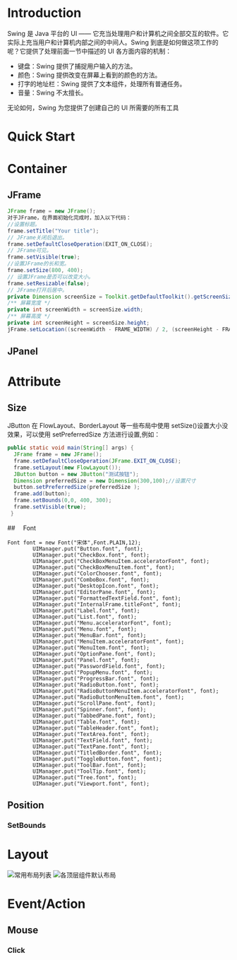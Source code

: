 # Introduction

Swing 是 Java 平台的 UI —— 它充当处理用户和计算机之间全部交互的软件。它实际上充当用户和计算机内部之间的中间人。Swing 到底是如何做这项工作的呢？它提供了处理前面一节中描述的 UI 各方面内容的机制：

* 键盘：Swing 提供了捕捉用户输入的方法。
* 颜色：Swing 提供改变在屏幕上看到的颜色的方法。
* 打字的地址栏：Swing 提供了文本组件，处理所有普通任务。
* 音量：Swing 不太擅长。

无论如何，Swing 为您提供了创建自己的 UI 所需要的所有工具

# Quick Start

# Container

## JFrame

```java
JFrame frame = new JFrame();
对于JFrame，在界面初始化完成时，加入以下代码：
//设置标题。
frame.setTitle("Your title");
// JFrame关闭后退出。
frame.setDefaultCloseOperation(EXIT_ON_CLOSE);
// JFrame可见。
frame.setVisible(true);
//设置JFrame的长和宽。
frame.setSize(800, 400);
// 设置JFrame是否可以改变大小。
frame.setResizable(false);
// JFrame打开后居中。
private Dimension screenSize = Toolkit.getDefaultToolkit().getScreenSize();
/** 屏幕宽度 */
private int screenWidth = screenSize.width;
/** 屏幕高度 */
private int screenHeight = screenSize.height;
jFrame.setLocation((screenWidth - FRAME_WIDTH) / 2, (screenHeight - FRAME_HEIGHT) / 2);
```

## JPanel

# Attribute

## Size

JButton 在 FlowLayout、BorderLayout 等一些布局中使用 setSize()设置大小没效果，可以使用 setPreferredSize 方法进行设置,例如：

```java
public static void main(String[] args) {
  JFrame frame = new JFrame();
  frame.setDefaultCloseOperation(JFrame.EXIT_ON_CLOSE);
  frame.setLayout(new FlowLayout());
  JButton button = new JButton("测试按钮");
  Dimension preferredSize = new Dimension(300,100);//设置尺寸
  button.setPreferredSize(preferredSize );
  frame.add(button);
  frame.setBounds(0,0, 400, 300);
  frame.setVisible(true);
 }
```

##　 Font

```
Font font = new Font("宋体",Font.PLAIN,12);
        UIManager.put("Button.font", font);
        UIManager.put("CheckBox.font", font);
        UIManager.put("CheckBoxMenuItem.acceleratorFont", font);
        UIManager.put("CheckBoxMenuItem.font", font);
        UIManager.put("ColorChooser.font", font);
        UIManager.put("ComboBox.font", font);
        UIManager.put("DesktopIcon.font", font);
        UIManager.put("EditorPane.font", font);
        UIManager.put("FormattedTextField.font", font);
        UIManager.put("InternalFrame.titleFont", font);
        UIManager.put("Label.font", font);
        UIManager.put("List.font", font);
        UIManager.put("Menu.acceleratorFont", font);
        UIManager.put("Menu.font", font);
        UIManager.put("MenuBar.font", font);
        UIManager.put("MenuItem.acceleratorFont", font);
        UIManager.put("MenuItem.font", font);
        UIManager.put("OptionPane.font", font);
        UIManager.put("Panel.font", font);
        UIManager.put("PasswordField.font", font);
        UIManager.put("PopupMenu.font", font);
        UIManager.put("ProgressBar.font", font);
        UIManager.put("RadioButton.font", font);
        UIManager.put("RadioButtonMenuItem.acceleratorFont", font);
        UIManager.put("RadioButtonMenuItem.font", font);
        UIManager.put("ScrollPane.font", font);
        UIManager.put("Spinner.font", font);
        UIManager.put("TabbedPane.font", font);
        UIManager.put("Table.font", font);
        UIManager.put("TableHeader.font", font);
        UIManager.put("TextArea.font", font);
        UIManager.put("TextField.font", font);
        UIManager.put("TextPane.font", font);
        UIManager.put("TitledBorder.font", font);
        UIManager.put("ToggleButton.font", font);
        UIManager.put("ToolBar.font", font);
        UIManager.put("ToolTip.font", font);
        UIManager.put("Tree.font", font);
        UIManager.put("Viewport.font", font);
```

## Position

### SetBounds

# Layout

![常用布局列表][1]
![各顶层组件默认布局][2]

# Event/Action

## Mouse

### Click

[1]: ./1429719148301.jpg '常用布局列表'
[2]: ./1429719112184.jpg '各顶层组件默认布局'
